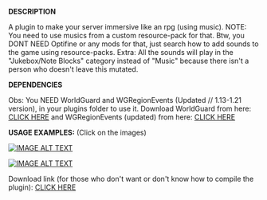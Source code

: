 **DESCRIPTION**

A plugin to make your server immersive like an rpg (using music).
NOTE: You need to use musics from a custom resource-pack for that. Btw, you DONT NEED Optifine or any mods for that, just search how to add sounds to the game using resource-packs.
Extra: All the sounds will play in the "Jukebox/Note Blocks" category instead of "Music" because there isn't a person who doesn't leave this mutated.



**DEPENDENCIES**

Obs: You NEED WorldGuard and WGRegionEvents (Updated // 1.13-1.21 version), in your plugins folder to use it.
Download WorldGuard from here: [CLICK HERE](https://dev.bukkit.org/projects/worldguard/files)
and WGRegionEvents (updated) from here: [CLICK HERE](https://www.spigotmc.org/resources/worldguard-region-events-updated.61490/)

**USAGE EXAMPLES:** (Click on the images)


[![IMAGE ALT TEXT](https://cdn.discordapp.com/attachments/493448800250363944/1330322366806360124/image.png?ex=678d8ec0&is=678c3d40&hm=5d5607ae7c0c61de73f8fda54fc9cf1870527ac4c359effef8adc92f5da3d159&)](http://www.youtube.com/watch?v=y7-UNvFEcwA "Plugin Showcase 1")


[![IMAGE ALT TEXT](https://cdn.discordapp.com/attachments/493448800250363944/1330322253736317109/image.png?ex=678d8ea5&is=678c3d25&hm=6be21dcfd07894ea7aa2f1928b4470c93dda1c2911c2a7d6c24eb949e6aa95e1&)](http://www.youtube.com/watch?v=y7-R1KZONE2Va0 "Plugin Showcase 2")

Download link (for those who don't want or don't know how to compile the plugin): [CLICK HERE](https://builtbybit.com/resources/rpg-musics.58362/)
